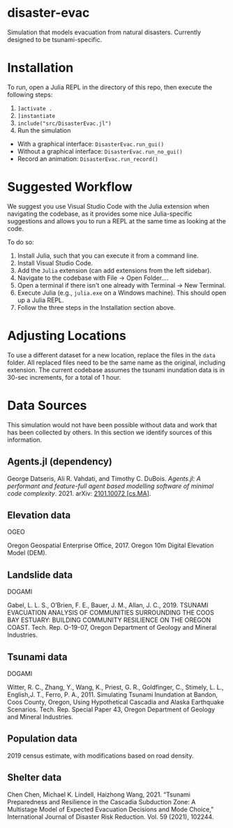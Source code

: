 # disaster-evac
Simulation that models evacuation from natural disasters.
Currently designed to be tsunami-specific.

# Installation
To run, open a Julia REPL in the directory of this repo, then execute the following steps:

1. `]activate .`
2. `]instantiate`
3. `include("src/DisasterEvac.jl")`
4. Run the simulation
- With a graphical interface: `DisasterEvac.run_gui()`
- Without a graphical interface: `DisasterEvac.run_no_gui()`
- Record an animation: `DisasterEvac.run_record()`

# Suggested Workflow
We suggest you use Visual Studio Code with the Julia extension when navigating the codebase, as it provides some nice Julia-specific suggestions and allows you to run a REPL at the same time as looking at the code.

To do so:
1. Install Julia, such that you can execute it from a command line.
2. Install Visual Studio Code.
3. Add the `Julia` extension (can add extensions from the left sidebar).
4. Navigate to the codebase with File -> Open Folder....
5. Open a terminal if there isn't one already with Terminal -> New Terminal.
6. Execute Julia (e.g., `julia.exe` on a Windows machine). This should open up a Julia REPL.
7. Follow the three steps in the Installation section above.

# Adjusting Locations
To use a different dataset for a new location, replace the files in the `data` folder.
All replaced files need to be the same name as the original, including extension.
The current codebase assumes the tsunami inundation data is in 30-sec increments, for a total of 1 hour.

# Data Sources
This simulation would not have been possible without data and work that has been collected by others. In this section we identify sources of this information.

## Agents.jl \(dependency\)
George Datseris, Ali R. Vahdati, and Timothy C. DuBois. *Agents.jl: A performant and feature-full agent based modelling software of minimal code complexity*. 2021. arXiv: [2101.10072 \[cs.MA\]](https://arxiv.org/abs/2101.10072).

## Elevation data
OGEO

Oregon Geospatial Enterprise Office, 2017. Oregon 10m Digital Elevation Model (DEM).

## Landslide data
DOGAMI

Gabel, L. L. S., O’Brien, F. E., Bauer, J. M., Allan, J. C., 2019. TSUNAMI EVACUATION ANALYSIS OF COMMUNITIES SURROUNDING THE COOS BAY ESTUARY: BUILDING COMMUNITY RESILIENCE ON THE OREGON COAST. Tech. Rep. O-19-07, Oregon Department of Geology and Mineral Industries.

## Tsunami data
DOGAMI

Witter, R. C., Zhang, Y., Wang, K., Priest, G. R., Goldfinger, C., Stimely, L. L., English,J. T., Ferro, P. A., 2011. Simulating Tsunami Inundation at Bandon, Coos County, Oregon, Using Hypothetical Cascadia and Alaska Earthquake Scenarios. Tech. Rep. Special Paper 43, Oregon Department of Geology and Mineral Industries.

## Population data
2019 census estimate, with modifications based on road density.

## Shelter data
Chen Chen, Michael K. Lindell, Haizhong Wang, 2021. “Tsunami Preparedness and Resilience in the Cascadia Subduction Zone: A Multistage Model of Expected Evacuation Decisions and Mode Choice,” International Journal of Disaster Risk Reduction. Vol. 59 (2021), 102244.